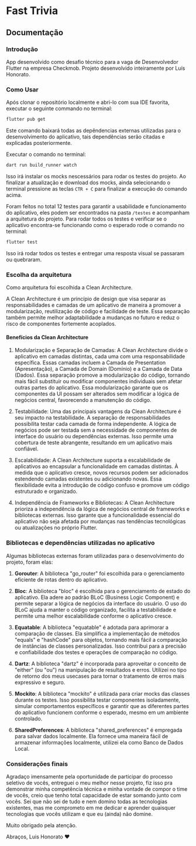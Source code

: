 # Fast Trivia

## Documentação 

### Introdução

App desenvolvido como desafio técnico para a vaga de Desenvolvedor Flutter na empresa Checkmob.
Projeto desenvolvido inteiramente por Luís Honorato.

### Como Usar

Após clonar o repositório localmente e abri-lo com sua IDE favorita, executar o seguinte commando no terminal:
```bash
flutter pub get
```
Este comando baixará todas as depêndencias externas utilizadas para o desenvolvimento do aplicativo, tais dependências serão citadas e explicadas posteriormente. 

Executar o comando no terminal:
```bash
dart run build_runner watch
```
Isso irá instalar os mocks nescessários para rodar os testes do projeto.
Ao finalizar a atualização e download dos mocks, ainda selecionando o terminal pressione as teclas ```CTR + C``` para finalizar a execução do comando acima.

Foram feitos no total 12 testes para garantir a usabilidade e funcionamento do aplicativo, eles podem ser encontrados na pasta ```/testes``` e acompanham a arquitetura do projeto.
Para rodar todos os testes e verificar se o aplicativo encontra-se funcionando como o esperado rode o comando no terminal:
```bash
flutter test
```
Isso irá rodar todos os testes e entregar uma resposta visual se passaram ou quebraram.

### Escolha da arquitetura

Como arquitetura foi escolhida a Clean Architecture.

A Clean Architecture é um princípio de design que visa separar as responsabilidades e camadas de um aplicativo de maneira a promover a modularização, reutilização de código e facilidade de teste. Essa separação também permite melhor adaptabilidade a mudanças no futuro e reduz o risco de componentes fortemente acoplados.

#### Benefícios da Clean Architecture

1. Modularização e Separação de Camadas:
A Clean Architecture divide o aplicativo em camadas distintas, cada uma com uma responsabilidade específica. Essas camadas incluem a Camada de Presentation (Apresentação), a Camada de Domain (Domínio) e a Camada de Data (Dados). Essa separação promove a modularização do código, tornando mais fácil substituir ou modificar componentes individuais sem afetar outras partes do aplicativo. Essa modularização garante que os componentes da UI possam ser alterados sem modificar a lógica de negócios central, favorecendo a manutenção do código.

2. Testabilidade:
Uma das principais vantagens da Clean Architecture é seu impacto na testabilidade. A separação de responsabilidades possibilita testar cada camada de forma independente. A lógica de negócios pode ser testada sem a necessidade de componentes de interface do usuário ou dependências externas. Isso permite uma cobertura de teste abrangente, resultando em um aplicativo mais confiável.

3. Escalabilidade:
A Clean Architecture suporta a escalabilidade de aplicativos ao encapsular a funcionalidade em camadas distintas. À medida que o aplicativo cresce, novos recursos podem ser adicionados estendendo camadas existentes ou adicionando novas. Essa flexibilidade evita a introdução de código confuso e promove um código estruturado e organizado. 

5. Independência de Frameworks e Bibliotecas:
A Clean Architecture prioriza a independência da lógica de negócios central de frameworks e bibliotecas externas. Isso garante que a funcionalidade essencial do aplicativo não seja afetada por mudanças nas tendências tecnológicas ou atualizações no próprio Flutter.

### Bibliotecas e dependências utilizadas no aplicativo 

Algumas bibliotecas externas foram utilizadas para o desenvolvimento do projeto, foram elas:

1. **Gorouter**:
A biblioteca "go_router" foi escolhida para o gerenciamento eficiente de rotas dentro do aplicativo.

2. **Bloc**:
A biblioteca "bloc" é escolhida para o gerenciamento de estado do aplicativo. Ela adere ao padrão BLoC (Business Logic Component) e permite separar a lógica de negócios da interface do usuário. O uso do BLoC ajuda a manter o código organizado, facilita a testabilidade e permite uma melhor escalabilidade conforme o aplicativo cresce.

3. **Equatable**:
A biblioteca "equatable" é adotada para aprimorar a comparação de classes. Ela simplifica a implementação de métodos "equals" e "hashCode" para objetos, tornando mais fácil a comparação de instâncias de classes personalizadas. Isso contribui para a precisão e confiabilidade dos testes e operações de comparação no código.

4. **Dartz**:
A biblioteca "dartz" é incorporada para aproveitar o conceito de "either" (ou "ou") na manipulação de resultados e erros. Utilizei no tipo de retorno dos meus usecases para tornar o tratamento de erros mais expressivo e seguro.

5. **Mockito**:
A biblioteca "mockito" é utilizada para criar mocks das classes durante os testes. Isso possibilita testar componentes isoladamente, simular comportamentos específicos e garantir que as diferentes partes do aplicativo funcionem conforme o esperado, mesmo em um ambiente controlado.

6. **SharedPreferences**:
A biblioteca "shared_preferences" é empregada para salvar dados localmente. Ela fornece uma maneira fácil de armazenar informações localmente, utilizei ela como Banco de Dados Local.

### Considerações finais

Agradaço imensamente pela oportunidade de participar do processo seletivo de vocês, entreguei o meu melhor nesse projeto, fiz isso pra demonstrar minha competência técnica e minha vontade de compor o time de vocês, creio que tenho total capacidade de estar somando junto com vocês.
Sei que não sei de tudo e nem domíno todas as tecnologias existentes, mas me comprometo em me dedicar e aprender quaisquer tecnologias que vocês utilizam e que eu (ainda) não domine.

Muito obrigado pela atenção. 

Abraços, Luis Honorato ❤️
